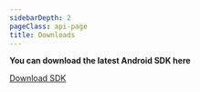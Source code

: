 ```yaml
---
sidebarDepth: 2
pageClass: api-page
title: Downloads
---
```


<div style="align-items: center;" class="buttons-holder content-center get-started__btn-holder">
  <p style="font-weight: bold;">
    You can download the latest Android SDK here
  </p>
  <a href="https://github.com/gsmainclusivetechlab/mmapi-android-sdk/archive/refs/tags/v1.0.0.zip" class="btn btn--accent" download>
    Download SDK
  </a>
</div>
